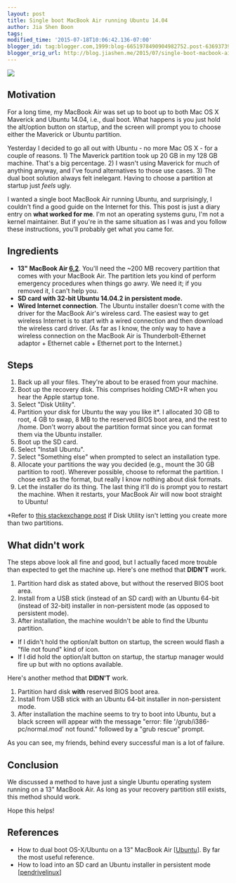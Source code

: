 ```yaml
---
layout: post
title: Single boot MacBook Air running Ubuntu 14.04
author: Jia Shen Boon
tags:
modified_time: '2015-07-18T10:06:42.136-07:00'
blogger_id: tag:blogger.com,1999:blog-6651978490904982752.post-6369373923933502757
blogger_orig_url: http://blog.jiashen.me/2015/07/single-boot-macbook-air-running-ubuntu.html
---
```


[![](https://pbs.twimg.com/profile_images/1486153713/cof_orange_hex_400x400.jpg)](https://pbs.twimg.com/profile_images/1486153713/cof_orange_hex_400x400.jpg)

## Motivation

For a long time, my MacBook Air was set up to boot up to both Mac OS X Maverick and Ubuntu 14.04, i.e., dual boot. What happens is you just hold the alt/option button on startup, and the screen will prompt you to choose either the Maverick or Ubuntu partition.

Yesterday I decided to go all out with Ubuntu - no more Mac OS X - for a couple of reasons. 1) The Maverick partition took up 20 GB in my 128 GB machine. That's a big percentage. 2) I wasn't using Maverick for much of anything anyway, and I've found alternatives to those use cases. 3) The dual boot solution always felt inelegant. Having to choose a partition at startup just _feels_ ugly.

I wanted a single boot MacBook Air running Ubuntu, and surprisingly, I couldn't find a good guide on the Internet for this. This post is just a diary entry on **what worked for me**. I'm not an operating systems guru, I'm not a kernel maintainer. But if you're in the same situation as I was and you follow these instructions, you'll probably get what you came for.

## Ingredients

*   **13" MacBook Air [6,2](https://help.ubuntu.com/community/MacBookAir6-2/Trusty)**. You'll need the ~200 MB recovery partition that comes with your MacBook Air. The partition lets you kind of perform emergency procedures when things go awry. We need it; if you removed it, I can't help you.
*   **SD card with 32-bit Ubuntu 14.04.2 in persistent mode.**
*   **Wired Internet connection**. The Ubuntu installer doesn't come with the driver for the MacBook Air's wireless card. The easiest way to get wireless Internet is to start with a wired connection and then download the wireless card driver. (As far as I know, the only way to have a wireless connection on the MacBook Air is Thunderbolt-Ethernet adaptor + Ethernet cable + Ethernet port to the Internet.)

## Steps

1.  Back up all your files. They're about to be erased from your machine.
2.  Boot up the recovery disk. This comprises holding CMD+R when you hear the Apple startup tone.
3.  Select "Disk Utility".
4.  Partition your disk for Ubuntu the way you like it*. I allocated 30 GB to root, 4 GB to swap, 8 MB to the reserved BIOS boot area, and the rest to /home. Don't worry about the partition format since you can format them via the Ubuntu installer.
5.  Boot up the SD card.
6.  Select "Install Ubuntu".
7.  Select "Something else" when prompted to select an installation type.
8.  Allocate your partitions the way you decided (e.g., mount the 30 GB partition to root). Wherever possible, choose to reformat the partition. I chose ext3 as the format, but really I know nothing about disk formats.
9.  Let the installer do its thing. The last thing it'll do is prompt you to restart the machine. When it restarts, your MacBook Air will now boot straight to Ubuntu!

*Refer to [this stackexchange post](http://apple.stackexchange.com/questions/167868/cant-make-more-than-two-partitions) if Disk Utility isn't letting you create more than two partitions.

## What didn't work

The steps above look all fine and good, but I actually faced more trouble than expected to get the machine up. Here's one method that **DIDN'T** work.

1.  Partition hard disk as stated above, but without the reserved BIOS boot area.
2.  Install from a USB stick (instead of an SD card) with an Ubuntu 64-bit (instead of 32-bit) installer in non-persistent mode (as opposed to persistent mode).
3.  After installation, the machine wouldn't be able to find the Ubuntu partition.
*   If I didn't hold the option/alt button on startup, the screen would flash a "file not found" kind of icon.
*   If I did hold the option/alt button on startup, the startup manager would fire up but with no options available.

Here's another method that **DIDN'T** work.

1.  Partition hard disk **with** reserved BIOS boot area.
2.  Install from USB stick with an Ubuntu 64-bit installer in non-persistent mode.
3.  After installation the machine seems to try to boot into Ubuntu, but a black screen will appear with the message "error: file '/grub/i386-pc/normal.mod' not found." followed by a "grub rescue" prompt.

As you can see, my friends, behind every successful man is a lot of failure.

## Conclusion

We discussed a method to have just a single Ubuntu operating system running on a 13" MacBook Air. As long as your recovery partition still exists, this method should work.

Hope this helps!

## References

*   How to dual boot OS-X/Ubuntu on a 13" MacBook Air [[Ubuntu](https://help.ubuntu.com/community/MacBookAir6-2/Trusty)]. By far the most useful reference.
*   How to load into an SD card an Ubuntu installer in persistent mode [[pendrivelinux](http://www.pendrivelinux.com/universal-usb-installer-easy-as-1-2-3/)]